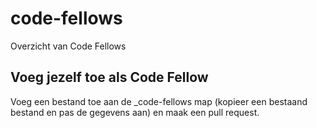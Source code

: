 # code-fellows
Overzicht van Code Fellows

## Voeg jezelf toe als Code Fellow
Voeg een bestand toe aan de _code-fellows map (kopieer een bestaand bestand en pas de gegevens aan) en maak een pull request.

